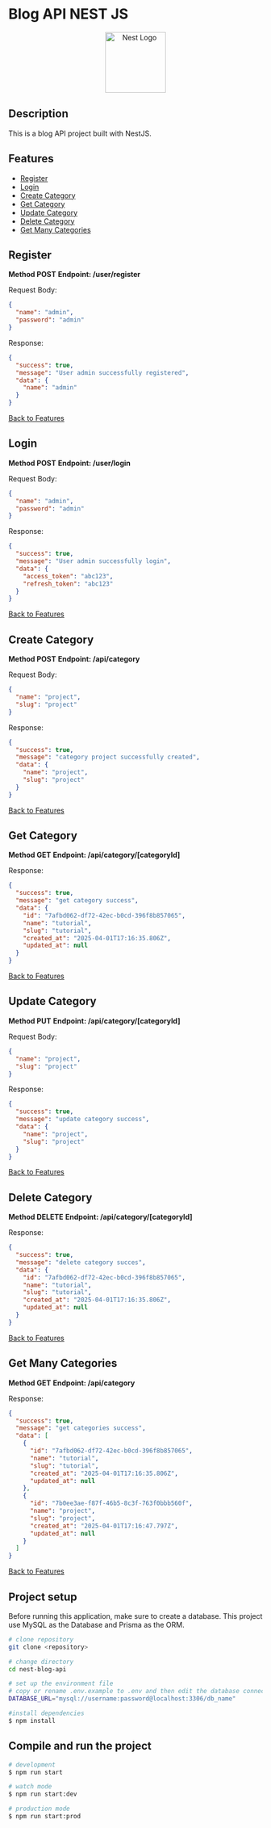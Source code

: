 # Blog API NEST JS

<p align="center">
  <a href="http://nestjs.com/" target="blank"><img src="https://nestjs.com/img/logo-small.svg" width="120" alt="Nest Logo" /></a>
</p>

## Description

This is a blog API project built with NestJS.

## Features

- [Register](#register)
- [Login](#login)
- [Create Category](#create-category)
- [Get Category](#get-category)
- [Update Category](#update-category)
- [Delete Category](#delete-category)
- [Get Many Categories](#get-many-categories)

## Register

**Method POST**
**Endpoint: /user/register**

Request Body:

```json
{
  "name": "admin",
  "password": "admin"
}
```

Response:

```json
{
  "success": true,
  "message": "User admin successfully registered",
  "data": {
    "name": "admin"
  }
}
```

[Back to Features](#features)

## Login

**Method POST**
**Endpoint: /user/login**

Request Body:

```json
{
  "name": "admin",
  "password": "admin"
}
```

Response:

```json
{
  "success": true,
  "message": "User admin successfully login",
  "data": {
    "access_token": "abc123",
    "refresh_token": "abc123"
  }
}
```

[Back to Features](#features)

## Create Category

**Method POST**
**Endpoint: /api/category**

Request Body:

```json
{
  "name": "project",
  "slug": "project"
}
```

Response:

```json
{
  "success": true,
  "message": "category project successfully created",
  "data": {
    "name": "project",
    "slug": "project"
  }
}
```

[Back to Features](#features)

## Get Category

**Method GET**
**Endpoint: /api/category/[categoryId]**

Response:

```json
{
  "success": true,
  "message": "get category success",
  "data": {
    "id": "7afbd062-df72-42ec-b0cd-396f8b857065",
    "name": "tutorial",
    "slug": "tutorial",
    "created_at": "2025-04-01T17:16:35.806Z",
    "updated_at": null
  }
}
```

[Back to Features](#features)

## Update Category

**Method PUT**
**Endpoint: /api/category/[categoryId]**

Request Body:

```json
{
  "name": "project",
  "slug": "project"
}
```

Response:

```json
{
  "success": true,
  "message": "update category success",
  "data": {
    "name": "project",
    "slug": "project"
  }
}
```

[Back to Features](#features)

## Delete Category

**Method DELETE**
**Endpoint: /api/category/[categoryId]**

Response:

```json
{
  "success": true,
  "message": "delete category succes",
  "data": {
    "id": "7afbd062-df72-42ec-b0cd-396f8b857065",
    "name": "tutorial",
    "slug": "tutorial",
    "created_at": "2025-04-01T17:16:35.806Z",
    "updated_at": null
  }
}
```

[Back to Features](#features)

## Get Many Categories

**Method GET**
**Endpoint: /api/category**

Response:

```json
{
  "success": true,
  "message": "get categories success",
  "data": [
    {
      "id": "7afbd062-df72-42ec-b0cd-396f8b857065",
      "name": "tutorial",
      "slug": "tutorial",
      "created_at": "2025-04-01T17:16:35.806Z",
      "updated_at": null
    },
    {
      "id": "7b0ee3ae-f87f-46b5-8c3f-763f0bbb560f",
      "name": "project",
      "slug": "project",
      "created_at": "2025-04-01T17:16:47.797Z",
      "updated_at": null
    }
  ]
}
```

[Back to Features](#features)

## Project setup

Before running this application, make sure to create a database. This project use MySQL as the Database and Prisma as the ORM.

```bash
# clone repository
git clone <repository>

# change directory
cd nest-blog-api

# set up the environment file
# copy or rename .env.example to .env and then edit the database connection details.
DATABASE_URL="mysql://username:password@localhost:3306/db_name"

#install dependencies
$ npm install
```

## Compile and run the project

```bash
# development
$ npm run start

# watch mode
$ npm run start:dev

# production mode
$ npm run start:prod
```
